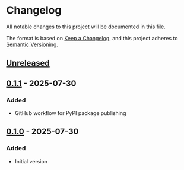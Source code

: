 # Changelog
All notable changes to this project will be documented in this file.

The format is based on [Keep a Changelog](https://keepachangelog.com/en/1.0.0/),
and this project adheres to [Semantic Versioning](https://semver.org/spec/v2.0.0.html).



## [Unreleased]

## [0.1.1] - 2025-07-30
### Added
- GitHub workflow for PyPI package publishing

## [0.1.0] - 2025-07-30
### Added
- Initial version

[Unreleased]: https://github.com/upb-lea/DESSCA/compare/0.1.1...HEAD
[0.1.1]: https://github.com/upb-lea/DESSCA/compare/0.1.0...0.1.1
[0.1.0]: https://github.com/upb-lea/DESSCA/compare/0.1.0...0.1.0


